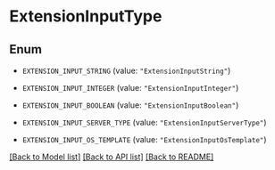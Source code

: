 # ExtensionInputType

## Enum


* `EXTENSION_INPUT_STRING` (value: `"ExtensionInputString"`)

* `EXTENSION_INPUT_INTEGER` (value: `"ExtensionInputInteger"`)

* `EXTENSION_INPUT_BOOLEAN` (value: `"ExtensionInputBoolean"`)

* `EXTENSION_INPUT_SERVER_TYPE` (value: `"ExtensionInputServerType"`)

* `EXTENSION_INPUT_OS_TEMPLATE` (value: `"ExtensionInputOsTemplate"`)


[[Back to Model list]](../README.md#documentation-for-models) [[Back to API list]](../README.md#documentation-for-api-endpoints) [[Back to README]](../README.md)


